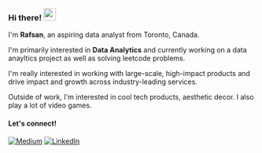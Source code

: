 ### Hi there! <img src="https://emojis.slackmojis.com/emojis/images/1536351075/4594/blob-wave.gif" width="25"/>

I'm **Rafsan**, an aspiring data analyst from Toronto, Canada.

I'm primarily interested in **Data Analytics** and currently working on
a data anayltics project as well as solving leetcode problems.

I'm really interested in working with large-scale, high-impact products and drive impact and growth across industry-leading services.

Outside of work, I'm interested in cool tech products, aesthetic decor. I also play a lot of video games.

#### Let's connect!
[<img alt="Medium" src="https://img.shields.io/badge/Medium-%23000000.svg?&style=for-the-badge&logo=Medium&logoColor=white" />](https://medium.com/@rafsanahmed2828)
[<img alt="LinkedIn" src="https://img.shields.io/badge/LinkedIn-%230E76A8.svg?&style=for-the-badge&logo=LinkedIn&logoColor=white" />](https://www.linkedin.com/in/rafsanahmed28/)

